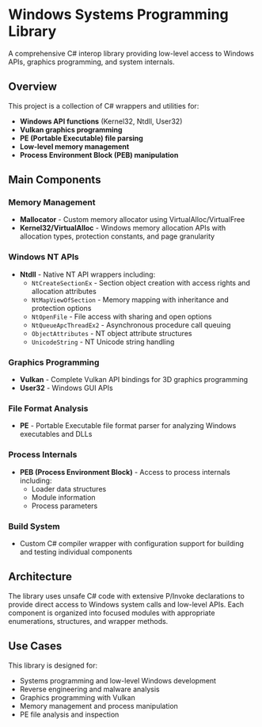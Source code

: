 # Windows Systems Programming Library

A comprehensive C# interop library providing low-level access to Windows APIs, graphics programming, and system internals.

## Overview

This project is a collection of C# wrappers and utilities for:
- **Windows API functions** (Kernel32, Ntdll, User32)
- **Vulkan graphics programming**
- **PE (Portable Executable) file parsing**
- **Low-level memory management**
- **Process Environment Block (PEB) manipulation**

## Main Components

### Memory Management
- **Mallocator** - Custom memory allocator using VirtualAlloc/VirtualFree
- **Kernel32/VirtualAlloc** - Windows memory allocation APIs with allocation types, protection constants, and page granularity

### Windows NT APIs
- **Ntdll** - Native NT API wrappers including:
  - `NtCreateSectionEx` - Section object creation with access rights and allocation attributes
  - `NtMapViewOfSection` - Memory mapping with inheritance and protection options
  - `NtOpenFile` - File access with sharing and open options
  - `NtQueueApcThreadEx2` - Asynchronous procedure call queuing
  - `ObjectAttributes` - NT object attribute structures
  - `UnicodeString` - NT Unicode string handling

### Graphics Programming
- **Vulkan** - Complete Vulkan API bindings for 3D graphics programming
- **User32** - Windows GUI APIs

### File Format Analysis
- **PE** - Portable Executable file format parser for analyzing Windows executables and DLLs

### Process Internals
- **PEB (Process Environment Block)** - Access to process internals including:
  - Loader data structures
  - Module information
  - Process parameters

### Build System
- Custom C# compiler wrapper with configuration support for building and testing individual components

## Architecture

The library uses unsafe C# code with extensive P/Invoke declarations to provide direct access to Windows system calls and low-level APIs. Each component is organized into focused modules with appropriate enumerations, structures, and wrapper methods.

## Use Cases

This library is designed for:
- Systems programming and low-level Windows development
- Reverse engineering and malware analysis
- Graphics programming with Vulkan
- Memory management and process manipulation
- PE file analysis and inspection